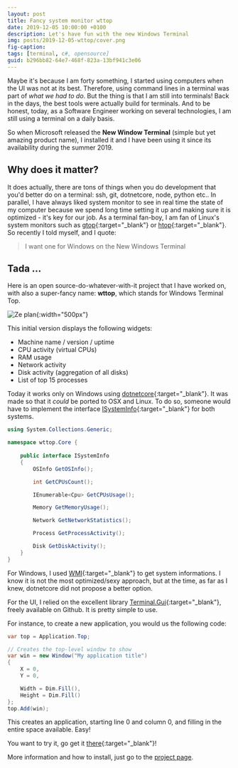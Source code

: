 ```yaml
---
layout: post
title: Fancy system monitor wttop
date: 2019-12-05 10:00:00 +0100
description: Let's have fun with the new Windows Terminal
img: posts/2019-12-05-wttop/cover.png
fig-caption: 
tags: [terminal, c#, opensource]
guid: b296bb82-64e7-468f-823a-13bf941c3e06
---
```

Maybe it's because I am forty something, I started using computers when the UI was not at its best. Therefore, using command lines in a terminal was part of *what we had to do*. But the thing is that I am still into terminals! Back in the days, the best tools were actually build for terminals. And to be honest, today, as a Software Engineer working on several technologies, I am still using a terminal on a daily basis.

So when Microsoft released the **New Window Terminal** (simple but yet amazing product name), I installed it and I have been using it since its availability during the summer 2019.

## Why does it matter?

It does actually, there are tons of things when you do development that you'd better do on a terminal: ssh, git, dotnetcore, node, python etc.. In parallel, I have always liked system monitor to see in real time the state of my computer because we spend long time setting it up and making sure it is optimized - it's key for our job. As a terminal fan-boy, I am fan of Linux's system monitors such as [gtop](https://github.com/aksakalli/gtop){:target="_blank"} or [htop](https://github.com/hishamhm/htop){:target="_blank"}. So recently I told myself, and I quote:

> I want one for Windows on the New Windows Terminal

## Tada ...

Here is an open source-do-whatever-with-it project that I have worked on, with also a super-fancy name: **wttop**, which stands for Windows Terminal Top.

![Ze plan]({{site.baseurl}}/assets/img/posts/2019-12-05-wttop/cover.png){:width="500px"}

This initial version displays the following widgets:

* Machine name / version / uptime
* CPU activity (virtual CPUs)
* RAM usage
* Network activity
* Disk activity (aggregation of all disks)
* List of top 15 processes

Today it works only on Windows using [dotnetcore](https://github.com/dotnet/core){:target="_blank"}. It was made so that it *could* be ported to OSX and Linux. To do so, someone would have to implement the interface [ISystemInfo](https://github.com/jchomarat/wttop/blob/master/Core/ISystemInfo.cs){:target="_blank"} for both systems. 


~~~ csharp
using System.Collections.Generic;

namespace wttop.Core {
    
    public interface ISystemInfo
    {
        OSInfo GetOSInfo();

        int GetCPUsCount();

        IEnumerable<Cpu> GetCPUsUsage();

        Memory GetMemoryUsage();

        Network GetNetworkStatistics();

        Process GetProcessActivity();

        Disk GetDiskActivity();
    }
}
~~~

For Windows, I used [WMI](https://docs.microsoft.com/en-US/dotnet/framework/wcf/diagnostics/wmi/wmi-class-reference){:target="_blank"} to get system informations. I know it is not the most optimized/sexy approach, but at the time, as far as I knew, dotnetcore did not propose a better option.

For the UI, I relied on the excellent library [Terminal.Gui](https://github.com/migueldeicaza/gui.cs){:target="_blank"}, freely available on Github. It is pretty simple to use.

For instance, to create a new application, you would us the following code:

~~~ csharp
var top = Application.Top;

// Creates the top-level window to show
var win = new Window("My application title")
{
    X = 0,
    Y = 0,

    Width = Dim.Fill(),
    Height = Dim.Fill()
};
top.Add(win);
~~~

This creates an application, starting line 0 and column 0, and filling in the entire space available. Easy!

You want to try it, go get it [there](https://github.com/jchomarat/wttop/releases){:target="_blank"}!

More information and how to install, just go to the [project page](https://github.com/jchomarat/wttop). 